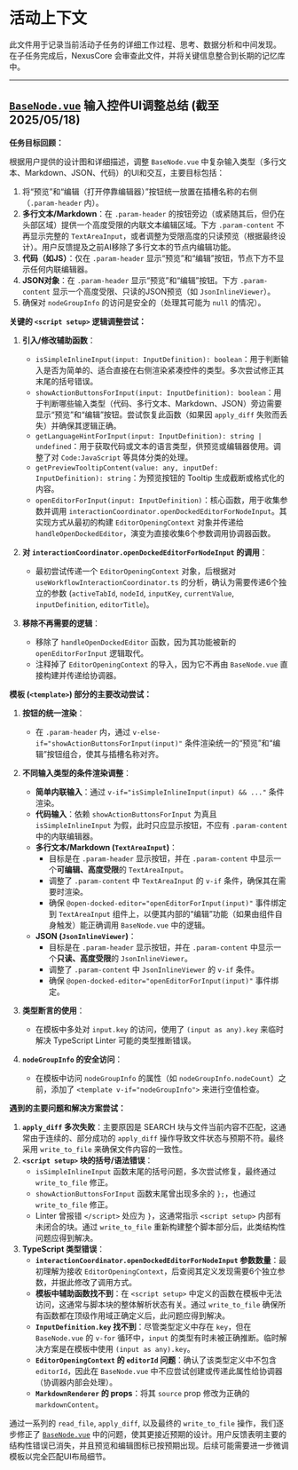 # 活动上下文

此文件用于记录当前活动子任务的详细工作过程、思考、数据分析和中间发现。
在子任务完成后，NexusCore 会审查此文件，并将关键信息整合到长期的记忆库中。

---

## [`BaseNode.vue`](apps/frontend-vueflow/src/components/graph/nodes/BaseNode.vue:0) 输入控件UI调整总结 (截至 2025/05/18)

**任务目标回顾：**

根据用户提供的设计图和详细描述，调整 `BaseNode.vue` 中复杂输入类型（多行文本、Markdown、JSON、代码）的UI和交互，主要目标包括：
1.  将“预览”和“编辑（打开停靠编辑器）”按钮统一放置在插槽名称的右侧（`.param-header` 内）。
2.  **多行文本/Markdown**：在 `.param-header` 的按钮旁边（或紧随其后，但仍在头部区域）提供一个高度受限的内联文本编辑区域。下方 `.param-content` 不再显示完整的 `TextAreaInput`，或者调整为受限高度的只读预览（根据最终设计）。用户反馈提及之前AI移除了多行文本的节点内编辑功能。
3.  **代码（如JS）**：仅在 `.param-header` 显示“预览”和“编辑”按钮，节点下方不显示任何内联编辑器。
4.  **JSON对象**：在 `.param-header` 显示“预览”和“编辑”按钮。下方 `.param-content` 显示一个高度受限、只读的JSON预览（如 `JsonInlineViewer`）。
5.  确保对 `nodeGroupInfo` 的访问是安全的（处理其可能为 `null` 的情况）。

**关键的 `<script setup>` 逻辑调整尝试：**

1.  **引入/修改辅助函数**：
    *   `isSimpleInlineInput(input: InputDefinition): boolean`：用于判断输入是否为简单的、适合直接在右侧渲染紧凑控件的类型。多次尝试修正其末尾的括号错误。
    *   `showActionButtonsForInput(input: InputDefinition): boolean`：用于判断哪些输入类型（代码、多行文本、Markdown、JSON）旁边需要显示“预览”和“编辑”按钮。尝试恢复此函数（如果因 `apply_diff` 失败而丢失）并确保其逻辑正确。
    *   `getLanguageHintForInput(input: InputDefinition): string | undefined`：用于获取代码或文本的语言类型，供预览或编辑器使用。调整了对 `Code:JavaScript` 等具体分类的处理。
    *   `getPreviewTooltipContent(value: any, inputDef: InputDefinition): string`：为预览按钮的 Tooltip 生成截断或格式化的内容。
    *   `openEditorForInput(input: InputDefinition)`：核心函数，用于收集参数并调用 `interactionCoordinator.openDockedEditorForNodeInput`。其实现方式从最初的构建 `EditorOpeningContext` 对象并传递给 `handleOpenDockedEditor`，演变为直接收集6个参数调用协调器函数。

2.  **对 `interactionCoordinator.openDockedEditorForNodeInput` 的调用**：
    *   最初尝试传递一个 `EditorOpeningContext` 对象，后根据对 `useWorkflowInteractionCoordinator.ts` 的分析，确认为需要传递6个独立的参数 (`activeTabId`, `nodeId`, `inputKey`, `currentValue`, `inputDefinition`, `editorTitle`)。

3.  **移除不再需要的逻辑**：
    *   移除了 `handleOpenDockedEditor` 函数，因为其功能被新的 `openEditorForInput` 逻辑取代。
    *   注释掉了 `EditorOpeningContext` 的导入，因为它不再由 `BaseNode.vue` 直接构建并传递给协调器。

**模板 (`<template>`) 部分的主要改动尝试：**

1.  **按钮的统一渲染**：
    *   在 `.param-header` 内，通过 `v-else-if="showActionButtonsForInput(input)"` 条件渲染统一的“预览”和“编辑”按钮组合，使其与插槽名称对齐。

2.  **不同输入类型的条件渲染调整**：
    *   **简单内联输入**：通过 `v-if="isSimpleInlineInput(input) && ..."` 条件渲染。
    *   **代码输入**：依赖 `showActionButtonsForInput` 为真且 `isSimpleInlineInput` 为假，此时只应显示按钮，不应有 `.param-content` 中的内联编辑器。
    *   **多行文本/Markdown (`TextAreaInput`)**：
        *   目标是在 `.param-header` 显示按钮，并在 `.param-content` 中显示一个**可编辑、高度受限**的 `TextAreaInput`。
        *   调整了 `.param-content` 中 `TextAreaInput` 的 `v-if` 条件，确保其在需要时渲染。
        *   确保 `@open-docked-editor="openEditorForInput(input)"` 事件绑定到 `TextAreaInput` 组件上，以便其内部的“编辑”功能（如果由组件自身触发）能正确调用 `BaseNode.vue` 中的逻辑。
    *   **JSON (`JsonInlineViewer`)**：
        *   目标是在 `.param-header` 显示按钮，并在 `.param-content` 中显示一个**只读、高度受限**的 `JsonInlineViewer`。
        *   调整了 `.param-content` 中 `JsonInlineViewer` 的 `v-if` 条件。
        *   确保 `@open-docked-editor="openEditorForInput(input)"` 事件绑定。

3.  **类型断言的使用**：
    *   在模板中多处对 `input.key` 的访问，使用了 `(input as any).key` 来临时解决 TypeScript Linter 可能的类型推断错误。

4.  **`nodeGroupInfo` 的安全访问**：
    *   在模板中访问 `nodeGroupInfo` 的属性（如 `nodeGroupInfo.nodeCount`）之前，添加了 `<template v-if="nodeGroupInfo">` 来进行空值检查。

**遇到的主要问题和解决方案尝试：**

1.  **`apply_diff` 多次失败**：主要原因是 SEARCH 块与文件当前内容不匹配，这通常由于连续的、部分成功的 `apply_diff` 操作导致文件状态与预期不符。最终采用 `write_to_file` 来确保文件内容的一致性。
2.  **`<script setup>` 块的括号/语法错误**：
    *   `isSimpleInlineInput` 函数末尾的括号问题，多次尝试修复，最终通过 `write_to_file` 修正。
    *   `showActionButtonsForInput` 函数末尾曾出现多余的 `};`，也通过 `write_to_file` 修正。
    *   Linter 曾报错 `</script>` 处应为 `}`，这通常指示 `<script setup>` 内部有未闭合的块。通过 `write_to_file` 重新构建整个脚本部分后，此类结构性问题应得到解决。
3.  **TypeScript 类型错误**：
    *   **`interactionCoordinator.openDockedEditorForNodeInput` 参数数量**：最初理解为接收 `EditorOpeningContext`，后查阅其定义发现需要6个独立参数，并据此修改了调用方式。
    *   **模板中辅助函数找不到**：在 `<script setup>` 中定义的函数在模板中无法访问，这通常与脚本块的整体解析状态有关。通过 `write_to_file` 确保所有函数都在顶级作用域正确定义后，此问题应得到解决。
    *   **`InputDefinition.key` 找不到**：尽管类型定义中存在 `key`，但在 `BaseNode.vue` 的 `v-for` 循环中，`input` 的类型有时未被正确推断。临时解决方案是在模板中使用 `(input as any).key`。
    *   **`EditorOpeningContext` 的 `editorId` 问题**：确认了该类型定义中不包含 `editorId`，因此在 `BaseNode.vue` 中不应尝试创建或传递此属性给协调器（协调器内部会处理）。
    *   **`MarkdownRenderer` 的 props**：将其 `source` prop 修改为正确的 `markdownContent`。

通过一系列的 `read_file`, `apply_diff`, 以及最终的 `write_to_file` 操作，我们逐步修正了 [`BaseNode.vue`](apps/frontend-vueflow/src/components/graph/nodes/BaseNode.vue:0) 中的问题，使其更接近预期的设计。用户反馈表明主要的结构性错误已消失，并且预览和编辑图标已按预期出现。后续可能需要进一步微调模板以完全匹配UI布局细节。
